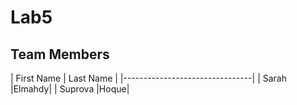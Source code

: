 # Lab5

## Team Members
|   First Name   |   Last Name   | 
|--------------------------------|
| Sarah  |Elmahdy|
| Suprova  |Hoque|

 

 

